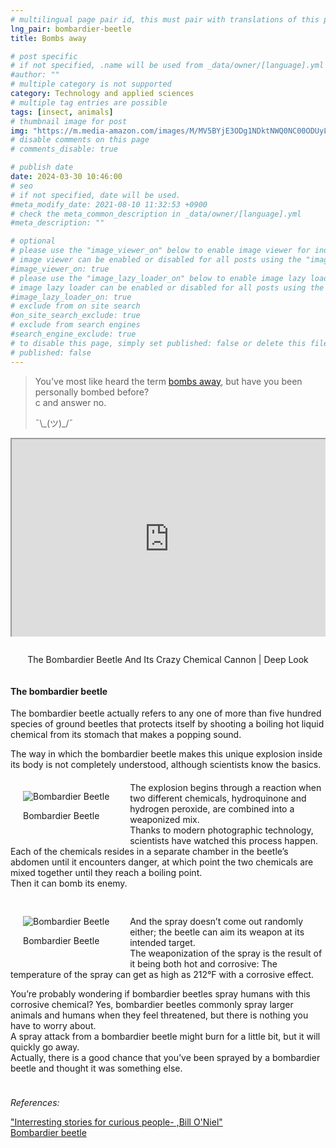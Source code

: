 ```yaml
---
# multilingual page pair id, this must pair with translations of this page. (This name must be unique)
lng_pair: bombardier-beetle
title: Bombs away

# post specific
# if not specified, .name will be used from _data/owner/[language].yml
#author: ""
# multiple category is not supported
category: Technology and applied sciences
# multiple tag entries are possible
tags: [insect, animals]
# thumbnail image for post
img: "https://m.media-amazon.com/images/M/MV5BYjE3ODg1NDktNWQ0NC00ODUyLThlODAtNTI0MzZkMjEwMTcwXkEyXkFqcGdeQXVyNjY0ODg0MTA@._V1_.jpg"
# disable comments on this page
# comments_disable: true

# publish date
date: 2024-03-30 10:46:00
# seo
# if not specified, date will be used.
#meta_modify_date: 2021-08-10 11:32:53 +0900
# check the meta_common_description in _data/owner/[language].yml
#meta_description: ""

# optional
# please use the "image_viewer_on" below to enable image viewer for individual pages or posts (_posts/ or [language]/_posts folders).
# image viewer can be enabled or disabled for all posts using the "image_viewer_posts: true" setting in _data/conf/main.yml.
#image_viewer_on: true
# please use the "image_lazy_loader_on" below to enable image lazy loader for individual pages or posts (_posts/ or [language]/_posts folders).
# image lazy loader can be enabled or disabled for all posts using the "image_lazy_loader_posts: true" setting in _data/conf/main.yml.
#image_lazy_loader_on: true
# exclude from on site search
#on_site_search_exclude: true
# exclude from search engines
#search_engine_exclude: true
# to disable this page, simply set published: false or delete this file
# published: false
---
```


<style>
    container{
              float:left;
			  width:100%;
			  margin-bottom: 10px;			                
             }
	image-container{
		width: 30%;
		float:left;
		border: hidden; 
		margin: 20px;
	}
	img{
		object-fit:contain;	  	
	}
    container-text{	
       /* width: 40%; 
        margin-left: 5px;*/
        display: block;
        margin-top: 20px; 
        padding-top: 1 px;
        /* border: solid 1px; */
	}

    ol{
        list-style-type: upper-roman;
        
    }

   /* used as <p class="vertical"></p> instead I can also use <blockquote> 
     or > in md
      */
    video-container{   
		width: 60%;
		float:left;
		border: hidden; 
		margin: 20px;
    }

    iframe{
       position: relative; 
        top: 0; 
        left: 0; 
        width: 100%; 
        height: 100%; 
        object-fit-contain;
    }


	.vertical{
    border-left: 4px solid;
    border-right: 4px solid;
    border-radius: 25px;
    color: blue;
    background-color: #111111;
	margin;0 0 0 -3;
    padding:0 0 0 1em

  }
  vertical-text{
	color: #bbbbbb;
  
  font-family: cursive;
  }

</style>

<blockquote>
<p>You've most like heard the term <span><a href="https://idioms.thefreedictionary.com/bombs+away">bombs away</a></span>, but have you been personally bombed before?<br>
c and answer no.<br>
</p>
<p>
¯\_(ツ)_/¯
</p>
</blockquote>

<div
  style="position: relative;padding-bottom: 56.25%;padding-top: 35px;height: 0;margin-bottom: 2em;
    overflow: hidden;">
      <iframe
        style="position: absolute; top: 0; left: 0; width: 100%; height: 100%"
        src="https://www.youtube.com/embed/BWwgLS5tK80?si=vmWSx3cR6wRvuq28" title="YouTube video player"     allowfullscreen   >
  </iframe> 
 
</div>
 <p style="position: relative; text-align: center">The Bombardier Beetle And Its Crazy Chemical Cannon | Deep Look</p>

<container>
<h4>The bombardier beetle</h4>
<p>The bombardier beetle actually refers to any one of more than five hundred species of ground beetles that protects itself by shooting a boiling hot liquid chemical from its stomach that makes a popping sound.</p>
<p>The way in which the bombardier beetle makes this unique explosion inside its body is not completely understood, although scientists know the basics.<br> 
</p>
<image-container>
    <img src="https://www.shapeoflife.org/sites/default/files/2023-10/4205467_orig.jpg" alt="Bombardier Beetle">
<p>Bombardier Beetle</p>
</image-container>
<container-text>
<p>The explosion begins through a reaction when two different chemicals, hydroquinone and hydrogen peroxide, are combined into a weaponized mix.<br> 
Thanks to modern photographic technology, scientists have watched this process happen.<br>
Each of the chemicals resides in a separate chamber in the beetle’s abdomen until it encounters danger, at which point the two chemicals are mixed together until they reach a boiling point.<br>
Then it can bomb its enemy.<br>
</p>
</container-text>
</container>
<container>
<image-container>
    <img src="https://upload.wikimedia.org/wikipedia/commons/thumb/a/a3/Brachinus_spPCCA20060328-2821B.jpg/220px-Brachinus_spPCCA20060328-2821B.jpg" alt="Bombardier Beetle">
<p>Bombardier Beetle</p>
</image-container>
<container-text>
<p>
And the spray doesn’t come out randomly either; the beetle can aim its weapon at its intended target.<br>
The weaponization of the spray is the result of it being both hot and corrosive: The temperature of the spray can get as high as 212°F with a corrosive effect.</p>
<p>You’re probably wondering if bombardier beetles spray humans with this corrosive chemical? Yes, bombardier beetles commonly spray larger animals and humans when they feel threatened, but there is nothing you have to worry about.<br> A spray attack from a bombardier beetle might burn for a little bit, but it will quickly go away.<br>
Actually, there is a good chance that you’ve been sprayed by a bombardier beetle and thought it was something else.</p>
</container-text>
</container>

<container>
<p><i>References:</i></p>
<p><a href="https://www.wook.pt/livro/interesting-stories-for-curious-people-bill-o-neill/26162550">"Interresting stories for curious people- ,Bill O'Niel"</a><br>
<a href="https://en.wikipedia.org/wiki/Bombardier_beetle">Bombardier beetle</a>
</p>
</container>

